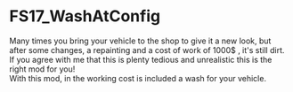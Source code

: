 # FS17_WashAtConfig
Many times you bring your vehicle to the shop to give it a new look, but after some changes, a repainting and a cost of work of 1000$ , it's still dirt.  
If you agree with me that this is plenty tedious and unrealistic this is the right mod for you!  
With this mod, in the working cost is included a wash for your vehicle.  
